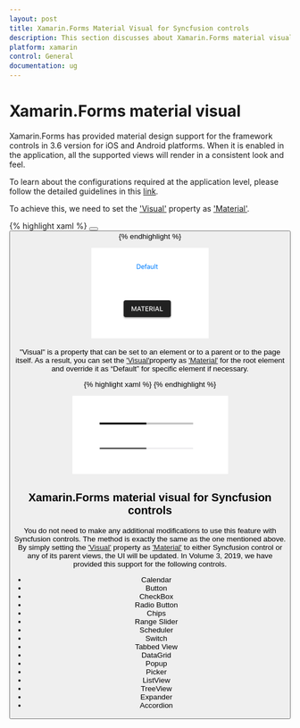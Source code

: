 ```yaml
---
layout: post
title: Xamarin.Forms Material Visual for Syncfusion controls
description: This section discusses about Xamarin.Forms material visual and how to apply it for Syncfusion controls
platform: xamarin
control: General
documentation: ug
---
```


# Xamarin.Forms material visual

Xamarin.Forms has provided material design support for the framework controls in 3.6 version for iOS and Android platforms. When it is enabled in the application, all the supported views will render in a consistent look and feel.

To learn about the configurations required at the application level, please follow the detailed guidelines in this [link](https://docs.microsoft.com/en-us/xamarin/xamarin-forms/user-interface/visual/material-visual).

To achieve this, we need to set the ['Visual'](https://docs.microsoft.com/en-us/dotnet/api/xamarin.forms.visualelement.visual?view=xamarin-forms#Xamarin_Forms_VisualElement_Visual) property as ['Material'](https://docs.microsoft.com/en-us/dotnet/api/xamarin.forms.visualmarker.material?view=xamarin-forms). 

{% highlight xaml %}
<StackLayout Spacing="50" VerticalOptions="Center" HorizontalOptions="Center">
    <Button Text="Default" />
    <Button Text="Material" Visual="Material" />
</StackLayout>
{% endhighlight %}

![MaterialVisual](Images/Material.png)

"Visual" is a property that can be set to an element or to a parent or to the page itself. As a result, you can set the ['Visual'](https://docs.microsoft.com/en-us/dotnet/api/xamarin.forms.visualelement.visual?view=xamarin-forms#Xamarin_Forms_VisualElement_Visual)property as ['Material'](https://docs.microsoft.com/en-us/dotnet/api/xamarin.forms.visualmarker.material?view=xamarin-forms) for the root element and override it as “Default” for specific element if necessary.

{% highlight xaml %}
<StackLayout Visual="Material" Spacing="50" VerticalOptions="Center" HorizontalOptions="Center">
    <ProgressBar Progress="0.5" ProgressColor="Black" WidthRequest="200" />
    <ProgressBar Progress="0.5" ProgressColor="Black" WidthRequest="200" Visual="Default" />
</StackLayout>
{% endhighlight %}

![MaterialVisualOverride](Images/Overriding-Visual.png)

## Xamarin.Forms material visual for Syncfusion controls

You do not need to make any additional modifications to use this feature with Syncfusion controls. The method is exactly the same as the one mentioned above. By simply setting the ['Visual'](https://docs.microsoft.com/en-us/dotnet/api/xamarin.forms.visualelement.visual?view=xamarin-forms#Xamarin_Forms_VisualElement_Visual) property as ['Material'](https://docs.microsoft.com/en-us/dotnet/api/xamarin.forms.visualmarker.material?view=xamarin-forms) to either Syncfusion control or any of its parent views, the UI will be updated. In Volume 3, 2019, we have provided this support for the following controls. 

* Calendar
* Button
* CheckBox
* Radio Button
* Chips
* Range Slider
* Scheduler
* Switch
* Tabbed View
* DataGrid
* Popup
* Picker
* ListView
* TreeView
* Expander
* Accordion